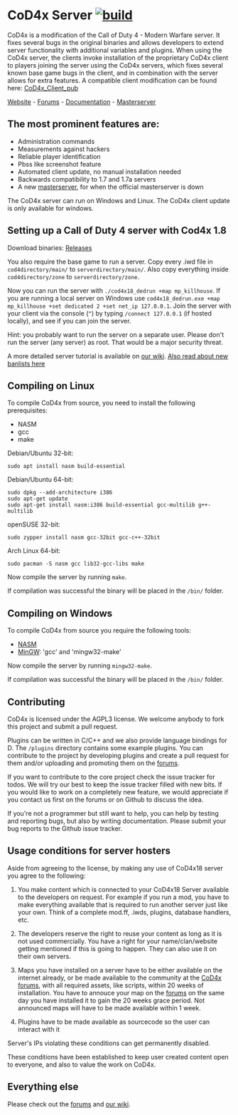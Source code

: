 # CoD4x Server [![build](https://github.com/K-Faktor/CoD4x_Server_Without_IWD_Files/actions/workflows/build.yml/badge.svg)](https://github.com/K-Faktor/CoD4x_Server_Without_IWD_Files/actions/workflows/build.yml)
CoD4x is a modification of the Call of Duty 4 - Modern Warfare server. It fixes several bugs in the original binaries and allows developers to extend server functionality with additional variables and plugins. When using the CoD4x server, the clients invoke installation of the proprietary CoD4x client to players joining the server using the CoD4x servers, which fixes several known base game bugs in the client, and in combination with the server allows for extra features.
A compatible client modification can be found here: [CoD4x_Client_pub](https://github.com/callofduty4x/CoD4x_Client_pub)

[Website](http://cod4x.ovh/) - [Forums](https://cod4x.ovh/index.php?/forums/) - [Documentation](http://docs.cod4x.ovh/) - [Masterserver](http://cod4master.cod4x.ovh/)

## The most prominent features are:
* Administration commands
* Measurements against hackers
* Reliable player identification
* Pbss like screenshot feature
* Automated client update, no manual installation needed
* Backwards compatibility to 1.7 and 1.7a servers
* A new [masterserver](http://cod4master.cod4x.ovh/), for when the official masterserver is down

The CoD4x server can run on Windows and Linux. 
The CoD4x client update is only available for windows.

## Setting up a Call of Duty 4 server with Cod4x 1.8
Download binaries: [Releases](https://github.com/callofduty4x/CoD4x_Server/releases)

You also require the base game to run a server. Copy every .iwd file in `cod4directory/main/` to `serverdirectory/main/`.
Also copy everything inside `cod4directory/zone` to `serverdirectory/zone`.

Now you can run the server with `./cod4x18_dedrun +map mp_killhouse`. If you are running a local server on Windows use `cod4x18_dedrun.exe +map mp_killhouse +set dedicated 2 +set net_ip 127.0.0.1`. Join the server with your client via the console (`^`) by typing `/connect 127.0.0.1` (if hosted locally), and see if you can join the server.

Hint: you probably want to run the server on a separate user. Please don't run the server (any server) as root. That would be a major security threat.

A more detailed server tutorial is available on [our wiki](https://github.com/callofduty4x/CoD4x_Server/wiki/Server-setup).
[Also read about new banlists here](https://github.com/callofduty4x/CoD4x_Server/wiki/Banlists-in-version-15.9--and-other-changes)

## Compiling on Linux
To compile CoD4x from source, you need to install the following prerequisites:

- NASM
- gcc
- make

Debian/Ubuntu 32-bit:
```
sudo apt install nasm build-essential
```

Debian/Ubuntu 64-bit:
```
sudo dpkg --add-architecture i386
sudo apt-get update
sudo apt-get install nasm:i386 build-essential gcc-multilib g++-multilib
```

openSUSE 32-bit: 
```
sudo zypper install nasm gcc-32bit gcc-c++-32bit
```
 
Arch Linux 64-bit:
```
sudo pacman -S nasm gcc lib32-gcc-libs make
```

Now compile the server by running `make`.

If compilation was successful the binary will be placed in the `/bin/` folder.

## Compiling on Windows
To compile CoD4x from source you require the following tools:

- [NASM](http://www.nasm.us/pub/nasm/releasebuilds/?C=M;O=D)
- [MinGW](http://www.mingw.org/): 'gcc' and 'mingw32-make'

Now compile the server by running `mingw32-make`.

If compilation was successful the binary will be placed in the `/bin/` folder.

## Contributing
CoD4x is licensed under the AGPL3 license. We welcome anybody to fork this project and submit a pull request.

Plugins can be written in C/C++ and we also provide language bindings for D. The `/plugins` directory contains some example plugins. You can contribute to the project by developing plugins and create a pull request for them and/or uploading and promoting them on the [forums](https://cod4x.ovh/index.php?/forums/forum/5-server-plugins-and-management-tools/).

If you want to contribute to the core project check the issue tracker for todos. We will try our best to keep the issue tracker filled with new bits.
If you would like to work on a completely new feature, we would appreciate if you contact us first on the forums or on Github to discuss the idea.

If you're not a programmer but still want to help, you can help by testing and reporting bugs, but also by writing documentation. Please submit your bug reports to the Github issue tracker.

## Usage conditions for server hosters
Aside from agreeing to the license, by making any use of CoD4x18 server you agree to the following:

1. You make content which is connected to your CoD4x18 Server available to the developers on request. For example if you run a mod, you have to make everything available that is required to run another server just like your own. Think of a complete mod.ff, .iwds, plugins, database handlers, etc.

2. The developers reserve the right to reuse your content as long as it is not used commercially. You have a right for your name/clan/website getting mentioned if this is going to happen.
They can also use it on their own servers.

3. Maps you have installed on a server have to be either available on the internet already, or be made available to the community at the [CoD4x forums](https://cod4x.ovh/index.php?/forums/), with all required assets, like scripts, within 20 weeks of installation. You have to annouce your map on the [forums](https://cod4x.ovh/index.php?/forums/) on the same day you have installed it to gain the 20 weeks grace period. Not announced maps will have to be made available within 1 week.

4. Plugins have to be made available as sourcecode so the user can interact with it

Server's IPs violating these conditions can get permanently disabled.

These conditions have been established to keep user created content open to everyone, and also to value the work on CoD4x.

## Everything else
Please check out the [forums](https://cod4x.ovh) and [our wiki](https://github.com/callofduty4x/CoD4x_Server/wiki).
